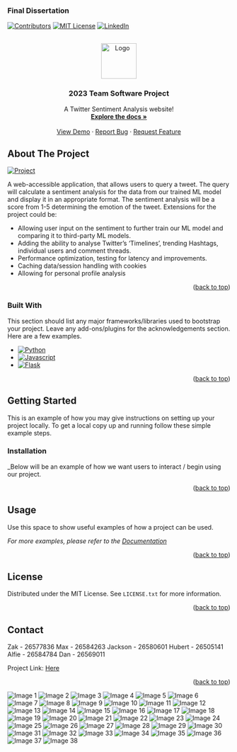 ### Final Dissertation

<a name="readme-top"></a>

[![Contributors][contributors-shield]][contributors-url]
[![MIT License][license-shield]][license-url]
[![LinkedIn][linkedin-shield]][linkedin-url]



<!-- PROJECT LOGO -->
<br />
<div align="center">
  <a href="https://github.com/max-hill-4/uni-twitter-analysis">
    <img src="https://seeklogo.com/images/T/twitter-icon-square-logo-108D17D373-seeklogo.com.png" alt="Logo" width="80" height="80">
  </a>

  <h3 align="center">2023 Team Software Project</h3>

  <p align="center">
    A Twitter Sentiment Analysis website!
    <br />
    <a href="https://github.com/max-hill-4/uni-twitter-analysis/tree/main/docs"><strong>Explore the docs »</strong></a>
    <br />
    <br />
    <a href="http://teamsoftware.max-hill-4.xyz/">View Demo</a>
    ·
    <a href="https://github.com/max-hill-4/uni-twitter-analysis/issues">Report Bug</a>
    ·
    <a href="https://github.com/max-hill-4/uni-twitter-analysis/issues">Request Feature</a>
  </p>
</div>



<!-- ABOUT THE PROJECT -->
## About The Project

[![Project][Project]][Project-url]

A web-accessible application, that allows users to query a tweet. The query will calculate a
sentiment analysis for the data from our trained ML model and display it in an appropriate
format. The sentiment analysis will be a score from 1-5 determining the emotion of the tweet.
Extensions for the project could be:
- Allowing user input on the sentiment to further train our ML model and comparing it to
third-party ML models.
- Adding the ability to analyse Twitter’s ‘Timelines’, trending Hashtags, individual users
and comment threads.
- Performance optimization, testing for latency and improvements.
- Caching data/session handling with cookies
- Allowing for personal profile analysis

<p align="right">(<a href="#readme-top">back to top</a>)</p>



### Built With

This section should list any major frameworks/libraries used to bootstrap your project. Leave any add-ons/plugins for the acknowledgements section. Here are a few examples.

* [![Python][Python]][Python-url]
* [![Javascript][Javascript]][Javascript-url]
* [![Flask][Flask]][Flask-url]


<p align="right">(<a href="#readme-top">back to top</a>)</p>



<!-- GETTING STARTED -->
## Getting Started

This is an example of how you may give instructions on setting up your project locally.
To get a local copy up and running follow these simple example steps.


### Installation

_Below will be an example of how we want users to interact / begin using our project.

<p align="right">(<a href="#readme-top">back to top</a>)</p>



<!-- USAGE EXAMPLES -->
## Usage

Use this space to show useful examples of how a project can be used. 

_For more examples, please refer to the [Documentation](https://github.com/max-hill-4/uni-twitter-analysis/tree/main/docs)_

<p align="right">(<a href="#readme-top">back to top</a>)</p>



<!-- LICENSE -->
## License

Distributed under the MIT License. See `LICENSE.txt` for more information.

<p align="right">(<a href="#readme-top">back to top</a>)</p>


<!-- CONTACT -->
## Contact

Zak - 26577836
Max - 26584263
Jackson - 26580601
Hubert - 26505141
Alfie - 26584784
Dan - 26569011

Project Link: [Here](https://github.com/max-hill-4/sentiment-tweet-analysis)

<p align="right">(<a href="#readme-top">back to top</a>)</p>




<!-- MARKDOWN LINKS & IMAGES -->
<!-- https://www.markdownguide.org/basic-syntax/#reference-style-links -->
[contributors-shield]: https://img.shields.io/badge/Contributors-5-blue?style=for-the-badge
[contributors-url]: https://github.com/max-hill-4/sentiment-tweet-analysis/graphs/contributors
[Project]: https://cdn.discordapp.com/attachments/615310886512492706/1183782261963894824/image.png?ex=65899624&is=65772124&hm=ca567283f8298578d5fa1e06007803d2015be8c212670f519a3a33657abae419&
[Project-url]: http://teamsoftware.max-hill-4.xyz/


[license-shield]: https://img.shields.io/github/license/othneildrew/Best-README-Template.svg?style=for-the-badge
[license-url]: https://github.com/max-hill-4/uni-twitter-analysis/blob/main/LICENSE.txt
[linkedin-shield]: https://img.shields.io/badge/-LinkedIn-black.svg?style=for-the-badge&logo=linkedin&colorB=555
[linkedin-url]: https://www.linkedin.com/in/max-hill-444444444444444444/
[product-screenshot]: images/screenshot.png

[Python]: https://img.shields.io/badge/Python-3776AB?style=for-the-badge&logo=python&logoColor=white
[Python-url]: https://www.python.org/
[Javascript]: https://img.shields.io/badge/JavaScript-F7DF1E?style=for-the-badge&logo=javascript&logoColor=black
[Javascript-url]: https://www.javascript.com/
[Flask]: https://img.shields.io/badge/Flask-000000?style=for-the-badge&logo=flask&logoColor=white
[Flask-url]: https://flask.palletsprojects.com/en/3.0.x/


![Image 1](literature/26584263v2/26584263v2-01.png)
![Image 2](literature/26584263v2/26584263v2-02.png)
![Image 3](literature/26584263v2/26584263v2-03.png)
![Image 4](literature/26584263v2/26584263v2-04.png)
![Image 5](literature/26584263v2/26584263v2-05.png)
![Image 6](literature/26584263v2/26584263v2-06.png)
![Image 7](literature/26584263v2/26584263v2-07.png)
![Image 8](literature/26584263v2/26584263v2-08.png)
![Image 9](literature/26584263v2/26584263v2-09.png)
![Image 10](literature/26584263v2/26584263v2-10.png)
![Image 11](literature/26584263v2/26584263v2-11.png)
![Image 12](literature/26584263v2/26584263v2-12.png)
![Image 13](literature/26584263v2/26584263v2-13.png)
![Image 14](literature/26584263v2/26584263v2-14.png)
![Image 15](literature/26584263v2/26584263v2-15.png)
![Image 16](literature/26584263v2/26584263v2-16.png)
![Image 17](literature/26584263v2/26584263v2-17.png)
![Image 18](literature/26584263v2/26584263v2-18.png)
![Image 19](literature/26584263v2/26584263v2-19.png)
![Image 20](literature/26584263v2/26584263v2-20.png)
![Image 21](literature/26584263v2/26584263v2-21.png)
![Image 22](literature/26584263v2/26584263v2-22.png)
![Image 23](literature/26584263v2/26584263v2-23.png)
![Image 24](literature/26584263v2/26584263v2-24.png)
![Image 25](literature/26584263v2/26584263v2-25.png)
![Image 26](literature/26584263v2/26584263v2-26.png)
![Image 27](literature/26584263v2/26584263v2-27.png)
![Image 28](literature/26584263v2/26584263v2-28.png)
![Image 29](literature/26584263v2/26584263v2-29.png)
![Image 30](literature/26584263v2/26584263v2-30.png)
![Image 31](literature/26584263v2/26584263v2-31.png)
![Image 32](literature/26584263v2/26584263v2-32.png)
![Image 33](literature/26584263v2/26584263v2-33.png)
![Image 34](literature/26584263v2/26584263v2-34.png)
![Image 35](literature/26584263v2/26584263v2-35.png)
![Image 36](literature/26584263v2/26584263v2-36.png)
![Image 37](literature/26584263v2/26584263v2-37.png)
![Image 38](literature/26584263v2/26584263v2-38.png)

